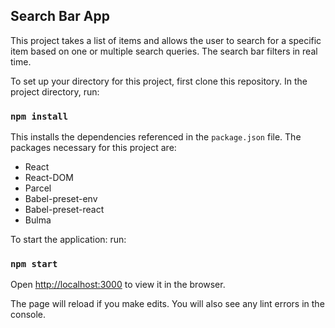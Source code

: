 ## Search Bar App

This project takes a list of items and allows the user to search for a specific item based on one or multiple search queries. The search bar filters in real time.

To set up your directory for this project, first clone this repository. In the project directory, run:

### `npm install`

This installs the dependencies referenced in the `package.json` file. The packages necessary for this project are:

* React
* React-DOM
* Parcel
* Babel-preset-env
* Babel-preset-react
* Bulma


To start the application: run:

### `npm start`

Open [http://localhost:3000](http://localhost:3000) to view it in the browser.

The page will reload if you make edits. You will also see any lint errors in the console.